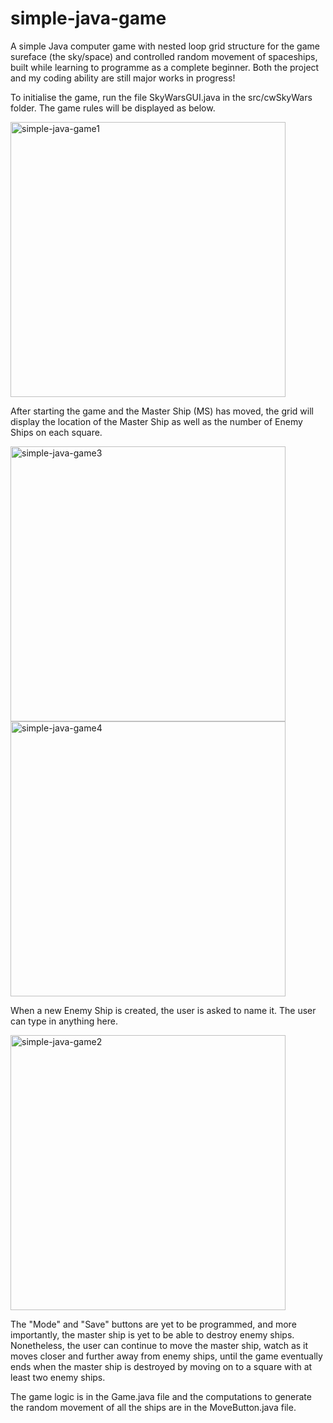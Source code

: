 # simple-java-game

A simple Java computer game with nested loop grid structure for the game sureface (the sky/space) and controlled random movement of spaceships, built while learning to programme as a complete beginner. Both the project and my coding ability are still major works in progress!

To initialise the game, run the file SkyWarsGUI.java in the src/cwSkyWars folder. The game rules will be displayed as below.

<img width="440" alt="simple-java-game1" src="https://user-images.githubusercontent.com/74419106/136781642-33d68df5-e472-4812-8ab9-121f52feba27.png">

After starting the game and the Master Ship (MS) has moved, the grid will display the location of the Master Ship as well as the number of Enemy Ships on each square.

<img width="440" alt="simple-java-game3" src="https://user-images.githubusercontent.com/74419106/136769023-5738df62-c05c-4da1-b4a6-64e191965707.png">

<img width="440" alt="simple-java-game4" src="https://user-images.githubusercontent.com/74419106/136769053-28d3222e-2731-4539-88e9-fcced3694a5d.png">

When a new Enemy Ship is created, the user is asked to name it. The user can type in anything here.

<img width="440" alt="simple-java-game2" src="https://user-images.githubusercontent.com/74419106/136769379-27f11556-5455-4c25-be82-f5e53ab178ae.png">

The "Mode" and "Save" buttons are yet to be programmed, and more importantly, the master ship is yet to be able to destroy enemy ships. Nonetheless, the user can continue to move the master ship, watch as it moves closer and further away from enemy ships, until the game eventually ends when the master ship is destroyed by moving on to a square with at least two enemy ships.

The game logic is in the Game.java file and the computations to generate the random movement of all the ships are in the MoveButton.java file.
